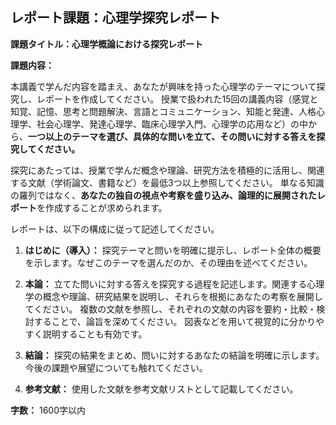 ## レポート課題：心理学探究レポート

**課題タイトル：心理学概論における探究レポート**

**課題内容：**

本講義で学んだ内容を踏まえ、あなたが興味を持った心理学のテーマについて探究し、レポートを作成してください。  授業で扱われた15回の講義内容（感覚と知覚、記憶、思考と問題解決、言語とコミュニケーション、知能と発達、人格心理学、社会心理学、発達心理学、臨床心理学入門、心理学の応用など）の中から、**一つ以上のテーマを選び、具体的な問いを立て、その問いに対する答えを探究してください。**

探究にあたっては、授業で学んだ概念や理論、研究方法を積極的に活用し、関連する文献（学術論文、書籍など）を最低3つ以上参照してください。  単なる知識の羅列ではなく、**あなたの独自の視点や考察を盛り込み、論理的に展開されたレポート**を作成することが求められます。

レポートは、以下の構成に従って記述してください。

1. **はじめに（導入）：** 探究テーマと問いを明確に提示し、レポート全体の概要を示します。なぜこのテーマを選んだのか、その理由を述べてください。

2. **本論：**  立てた問いに対する答えを探究する過程を記述します。関連する心理学の概念や理論、研究結果を説明し、それらを根拠にあなたの考察を展開してください。  複数の文献を参照し、それぞれの文献の内容を要約・比較・検討することで、論旨を深めてください。  図表などを用いて視覚的に分かりやすく説明することも有効です。

3. **結論：** 探究の結果をまとめ、問いに対するあなたの結論を明確に示します。  今後の課題や展望についても触れてください。

4. **参考文献：** 使用した文献を参考文献リストとして記載してください。


**字数：** 1600字以内


